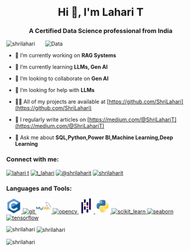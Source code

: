 <h1 align="center">Hi 👋, I'm Lahari T</h1>
<h3 align="center">A Certified Data Science professional from India</h3> 
<img align="right" alt="Data" width="400" src="https://media.tenor.com/S59bPkT0pqcAAAAC/programming.gif">

<p align="left"> <img src="https://komarev.com/ghpvc/?username=shrilahari&label=Profile%20views&color=0e75b6&style=flat" alt="shrilahari" /> </p>

- 🔭 I’m currently working on **RAG Systems** 

- 🌱 I’m currently learning **LLMs, Gen AI**

- 👯 I’m looking to collaborate on **Gen AI**

- 🤝 I’m looking for help with **LLMs**

- 👨‍💻 All of my projects are available at [https://github.com/ShriLahari](https://github.com/ShriLahari)

- 📝 I regularly write articles on [https://medium.com/@ShriLahariT](https://medium.com/@ShriLahariT)

- 💬 Ask me about **SQL,Python,Power BI,Machine Learning,Deep Learning**

<h3 align="left">Connect with me:</h3>
<p align="left">
<a href="https://linkedin.com/in/lahari t" target="blank"><img align="center" src="https://raw.githubusercontent.com/rahuldkjain/github-profile-readme-generator/master/src/images/icons/Social/linked-in-alt.svg" alt="lahari t" height="30" width="40" /></a>
<a href="https://kaggle.com/t_lahari" target="blank"><img align="center" src="https://raw.githubusercontent.com/rahuldkjain/github-profile-readme-generator/master/src/images/icons/Social/kaggle.svg" alt="t_lahari" height="30" width="40" /></a>
<a href="https://medium.com/@shrilaharit" target="blank"><img align="center" src="https://raw.githubusercontent.com/rahuldkjain/github-profile-readme-generator/master/src/images/icons/Social/medium.svg" alt="@shrilaharit" height="30" width="40" /></a>
<a href="https://www.hackerrank.com/shrilaharit" target="blank"><img align="center" src="https://raw.githubusercontent.com/rahuldkjain/github-profile-readme-generator/master/src/images/icons/Social/hackerrank.svg" alt="shrilaharit" height="30" width="40" /></a>
</p>

<h3 align="left">Languages and Tools:</h3>
<p align="left"> <a href="https://www.cprogramming.com/" target="_blank" rel="noreferrer"> <img src="https://raw.githubusercontent.com/devicons/devicon/master/icons/c/c-original.svg" alt="c" width="40" height="40"/> </a> <a href="https://git-scm.com/" target="_blank" rel="noreferrer"> <img src="https://www.vectorlogo.zone/logos/git-scm/git-scm-icon.svg" alt="git" width="40" height="40"/> </a> <a href="https://www.mysql.com/" target="_blank" rel="noreferrer"> <img src="https://raw.githubusercontent.com/devicons/devicon/master/icons/mysql/mysql-original-wordmark.svg" alt="mysql" width="40" height="40"/> </a> <a href="https://opencv.org/" target="_blank" rel="noreferrer"> <img src="https://www.vectorlogo.zone/logos/opencv/opencv-icon.svg" alt="opencv" width="40" height="40"/> </a> <a href="https://pandas.pydata.org/" target="_blank" rel="noreferrer"> <img src="https://raw.githubusercontent.com/devicons/devicon/2ae2a900d2f041da66e950e4d48052658d850630/icons/pandas/pandas-original.svg" alt="pandas" width="40" height="40"/> </a> <a href="https://www.python.org" target="_blank" rel="noreferrer"> <img src="https://raw.githubusercontent.com/devicons/devicon/master/icons/python/python-original.svg" alt="python" width="40" height="40"/> </a> <a href="https://scikit-learn.org/" target="_blank" rel="noreferrer"> <img src="https://upload.wikimedia.org/wikipedia/commons/0/05/Scikit_learn_logo_small.svg" alt="scikit_learn" width="40" height="40"/> </a> <a href="https://seaborn.pydata.org/" target="_blank" rel="noreferrer"> <img src="https://seaborn.pydata.org/_images/logo-mark-lightbg.svg" alt="seaborn" width="40" height="40"/> </a> <a href="https://www.tensorflow.org" target="_blank" rel="noreferrer"> <img src="https://www.vectorlogo.zone/logos/tensorflow/tensorflow-icon.svg" alt="tensorflow" width="40" height="40"/> </a> </p>

<p><img align="left" src="https://github-readme-stats.vercel.app/api/top-langs?username=shrilahari&show_icons=true&locale=en&layout=compact" alt="shrilahari" /></p>

<p>&nbsp;<img align="center" src="https://github-readme-stats.vercel.app/api?username=shrilahari&show_icons=true&locale=en" alt="shrilahari" /></p>

<p><img align="center" src="https://github-readme-streak-stats.herokuapp.com/?user=shrilahari&" alt="shrilahari" /></p>

